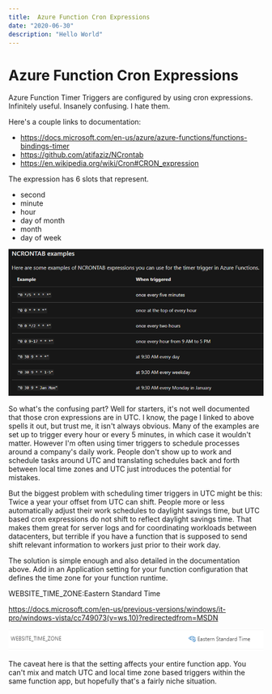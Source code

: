 ```yaml
---
title:  Azure Function Cron Expressions
date: "2020-06-30"
description: "Hello World"
---
```

# Azure Function Cron Expressions 

Azure Function Timer Triggers are configured by using cron expressions. Infinitely useful. Insanely confusing. I hate them.

Here's a couple links to documentation:

-  https://docs.microsoft.com/en-us/azure/azure-functions/functions-bindings-timer 
-  https://github.com/atifaziz/NCrontab 
-  https://en.wikipedia.org/wiki/Cron#CRON_expression 

The expression has 6 slots that represent.

- second
- minute
- hour
- day of month
- month
- day of week 

![image-20191106132547219](AzureFunctionCronExpressions.assets/image-20191106132547219.png)

So what's the confusing part? Well for starters, it's not well documented that those cron expressions are in UTC. I know, the page I linked to above spells it out, but trust me, it isn't always obvious. Many of the examples are set up to trigger every hour or every 5 minutes, in which case it wouldn't matter. However I'm often using timer triggers to schedule processes around a company's daily work. People don't show up to work and schedule tasks around UTC and translating schedules back and forth between local time zones and UTC just introduces the potential for mistakes. 

But the biggest problem with scheduling timer triggers in UTC might be this: Twice a year your offset from UTC can shift.  People more or less automatically adjust their work schedules to daylight savings time, but UTC based cron expressions do not shift to reflect daylight savings time. That makes them great for server logs and for coordinating workloads between datacenters, but terrible if you have a function that is supposed to send shift relevant information to workers just prior to their work day.

The solution is simple enough and also detailed in the documentation above. Add in an Application setting for your function configuration that defines the time zone for your function runtime. 

WEBSITE_TIME_ZONE:Eastern Standard Time

 https://docs.microsoft.com/en-us/previous-versions/windows/it-pro/windows-vista/cc749073(v=ws.10)?redirectedfrom=MSDN 

![image-20191106154754847](AzureFunctionCronExpressions.assets/image-20191106154754847.png)

The caveat here is that the setting affects your entire function app. You can't mix and match UTC and local time zone based triggers within the same function app, but hopefully that's a fairly niche situation. 